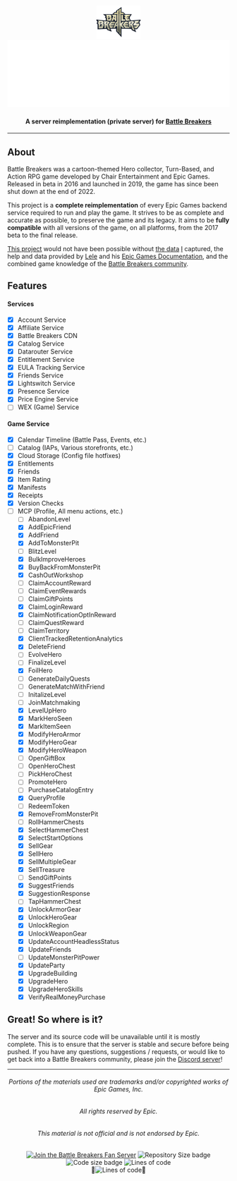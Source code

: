 <br />
<div align=center>
    <a id="back-to-top"></a>
    <div align="center">
        <a href="https://github.com/dippyshere/battle-breakers-private-server">
            <img src='res/repo/BattleBreakers_Logo.png' width='100' alt="" />
            <img src="res/repo/dippybbserverh1.svg" alt="Battle Breakers Server Emulator" />
        </a>
    </div>
  <h4>A server reimplementation (private server) for <a href="https://en.wikipedia.org/wiki/Battle_Breakers">Battle Breakers</a></h4>
</div>

___

## About

Battle Breakers was a cartoon-themed Hero collector, Turn-Based, and Action RPG game developed by Chair Entertainment
and Epic Games. Released in beta in 2016 and launched in 2019, the game has since been shut down at the end of 2022.

This project is a **complete reimplementation** of every Epic Games backend service required to run and play the game.
It strives to be as complete and accurate as possible, to preserve the game and its legacy. It aims to be **fully
compatible** with all versions of the game, on all platforms, from the 2017 beta to the final release.

[This project](https://github.com/dippyshere/battle-breakers-private-server) would not have been possible
without [the data](https://github.com/dippyshere/battle-breakers-documentation) [I](https://github.com/dippyshere)
captured, the help and data provided by [Lele](https://github.com/LeleDerGrasshalmi/) and
his [Epic Games Documentation](https://github.com/LeleDerGrasshalmi/FortniteEndpointsDocumentation/), and the combined
game knowledge of the [Battle Breakers community](https://discord.gg/3Hpv72hvvx).

## Features

#### Services

- [x] Account Service
- [x] Affiliate Service
- [x] Battle Breakers CDN
- [x] Catalog Service
- [x] Datarouter Service
- [x] Entitlement Service
- [x] EULA Tracking Service
- [x] Friends Service
- [x] Lightswitch Service
- [x] Presence Service
- [x] Price Engine Service
- [ ] WEX (Game) Service

#### Game Service

- [x] Calendar Timeline (Battle Pass, Events, etc.)
- [ ] Catalog (IAPs, Various storefronts, etc.)
- [x] Cloud Storage (Config file hotfixes)
- [x] Entitlements
- [x] Friends
- [x] Item Rating
- [x] Manifests
- [x] Receipts
- [x] Version Checks
- [ ] MCP (Profile, All menu actions, etc.)
    - [ ] AbandonLevel
    - [x] AddEpicFriend
    - [x] AddFriend
    - [x] AddToMonsterPit
    - [ ] BlitzLevel
    - [x] BulkImproveHeroes
    - [x] BuyBackFromMonsterPit
    - [x] CashOutWorkshop
    - [ ] ClaimAccountReward
    - [ ] ClaimEventRewards
    - [ ] ClaimGiftPoints
    - [x] ClaimLoginReward
    - [x] ClaimNotificationOptInReward
    - [ ] ClaimQuestReward
    - [ ] ClaimTerritory
    - [x] ClientTrackedRetentionAnalytics
    - [x] DeleteFriend
    - [ ] EvolveHero
    - [ ] FinalizeLevel
    - [x] FoilHero
    - [ ] GenerateDailyQuests
    - [ ] GenerateMatchWithFriend
    - [ ] InitalizeLevel
    - [ ] JoinMatchmaking
    - [x] LevelUpHero
    - [x] MarkHeroSeen
    - [x] MarkItemSeen
    - [x] ModifyHeroArmor
    - [x] ModifyHeroGear
    - [x] ModifyHeroWeapon
    - [ ] OpenGiftBox
    - [ ] OpenHeroChest
    - [ ] PickHeroChest
    - [ ] PromoteHero
    - [ ] PurchaseCatalogEntry
    - [x] QueryProfile
    - [ ] RedeemToken
    - [x] RemoveFromMonsterPit
    - [ ] RollHammerChests
    - [x] SelectHammerChest
    - [x] SelectStartOptions
    - [x] SellGear
    - [x] SellHero
    - [x] SellMultipleGear
    - [x] SellTreasure
    - [ ] SendGiftPoints
    - [x] SuggestFriends
    - [x] SuggestionResponse
    - [ ] TapHammerChest
    - [x] UnlockArmorGear
    - [x] UnlockHeroGear
    - [x] UnlockRegion
    - [x] UnlockWeaponGear
    - [x] UpdateAccountHeadlessStatus
    - [x] UpdateFriends
    - [ ] UpdateMonsterPitPower
    - [x] UpdateParty
    - [x] UpgradeBuilding
    - [x] UpgradeHero
    - [x] UpgradeHeroSkills
    - [x] VerifyRealMoneyPurchase

## Great! So where is it?

The server and its source code will be unavailable until it is mostly complete. This is to ensure that the
server is stable and secure before being pushed. If you have any questions, suggestions / requests, or would like to
get back into a Battle Breakers community, please join the [Discord server](https://discord.gg/3Hpv72hvvx)!

___

###### <p align=center> Portions of the materials used are trademarks and/or copyrighted works of Epic Games, Inc. </p>

###### <p align=center> All rights reserved by Epic. </p>

###### <p align=center> This material is not official and is not endorsed by Epic. </p>

<div align="center">
<a href="https://discord.gg/3Hpv72hvvx"><img src="https://img.shields.io/discord/1053347175712694316?label=Battle Breakers Fan Server&color=5865F2" alt="Join the Battle Breakers Fan Server"></a>
<img src="https://img.shields.io/github/repo-size/dippyshere/battle-breakers-private-sever?label=Repository%20Size" alt="Repository Size badge">
<img src="https://img.shields.io/github/languages/code-size/dippyshere/battle-breakers-private-sever" alt="Code size badge">
<img alt="Lines of code" src="https://img.shields.io/badge/Lines%20of%20Code-many-blue"><br>
🫡<img alt="Lines of code" src="https://img.shields.io/badge/Don't%20Skid-This%20Server-red">🔫
</div>
